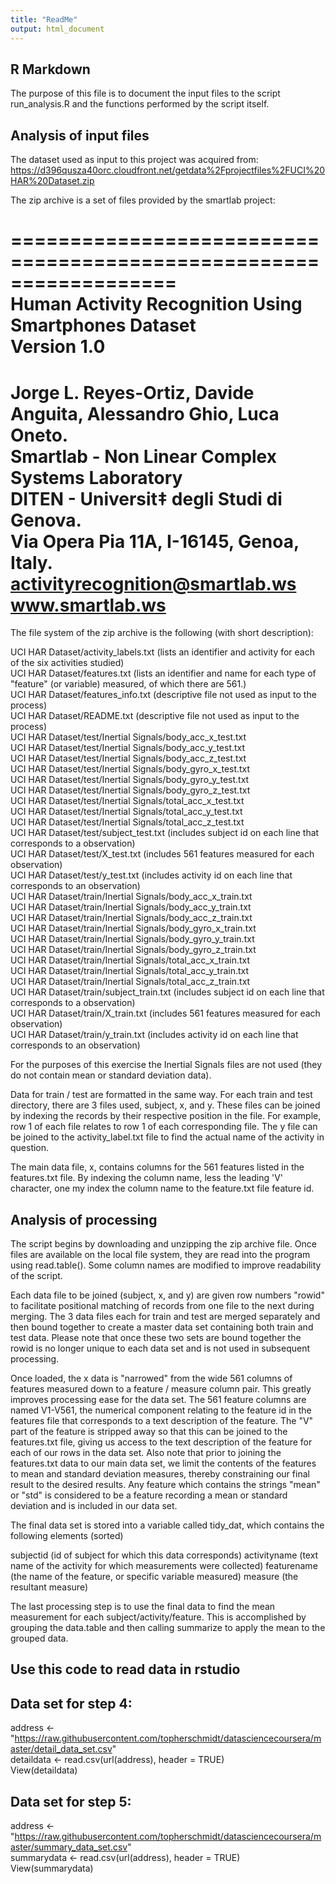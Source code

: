 ```yaml
---
title: "ReadMe"
output: html_document
---
```


## R Markdown


The purpose of this file is to document the input files to the script run_analysis.R and the functions performed by the script itself.  

## Analysis of input files

The dataset used as input to this project was acquired from:  
https://d396qusza40orc.cloudfront.net/getdata%2Fprojectfiles%2FUCI%20HAR%20Dataset.zip

The zip archive is a set of files provided by the smartlab project:  

==================================================================  
Human Activity Recognition Using Smartphones Dataset  
Version 1.0  
==================================================================  
Jorge L. Reyes-Ortiz, Davide Anguita, Alessandro Ghio, Luca Oneto.  
Smartlab - Non Linear Complex Systems Laboratory  
DITEN - Universit‡ degli Studi di Genova.  
Via Opera Pia 11A, I-16145, Genoa, Italy.  
activityrecognition@smartlab.ws  
www.smartlab.ws  
==================================================================  

The file system of the zip archive is the following (with short description):  

UCI HAR Dataset/activity_labels.txt (lists an identifier and activity for each of the six activities studied)  
UCI HAR Dataset/features.txt (lists an identifier and name for each type of "feature" (or variable) measured, of which there are 561.)  
UCI HAR Dataset/features_info.txt (descriptive file not used as input to the process)  
UCI HAR Dataset/README.txt (descriptive file not used as input to the process)  
UCI HAR Dataset/test/Inertial Signals/body_acc_x_test.txt  
UCI HAR Dataset/test/Inertial Signals/body_acc_y_test.txt  
UCI HAR Dataset/test/Inertial Signals/body_acc_z_test.txt  
UCI HAR Dataset/test/Inertial Signals/body_gyro_x_test.txt  
UCI HAR Dataset/test/Inertial Signals/body_gyro_y_test.txt  
UCI HAR Dataset/test/Inertial Signals/body_gyro_z_test.txt  
UCI HAR Dataset/test/Inertial Signals/total_acc_x_test.txt  
UCI HAR Dataset/test/Inertial Signals/total_acc_y_test.txt  
UCI HAR Dataset/test/Inertial Signals/total_acc_z_test.txt  
UCI HAR Dataset/test/subject_test.txt (includes subject id on each line that corresponds to a observation)  
UCI HAR Dataset/test/X_test.txt (includes 561 features measured for each observation)  
UCI HAR Dataset/test/y_test.txt (includes activity id on each line that corresponds to an observation)  
UCI HAR Dataset/train/Inertial Signals/body_acc_x_train.txt  
UCI HAR Dataset/train/Inertial Signals/body_acc_y_train.txt  
UCI HAR Dataset/train/Inertial Signals/body_acc_z_train.txt  
UCI HAR Dataset/train/Inertial Signals/body_gyro_x_train.txt  
UCI HAR Dataset/train/Inertial Signals/body_gyro_y_train.txt  
UCI HAR Dataset/train/Inertial Signals/body_gyro_z_train.txt  
UCI HAR Dataset/train/Inertial Signals/total_acc_x_train.txt  
UCI HAR Dataset/train/Inertial Signals/total_acc_y_train.txt  
UCI HAR Dataset/train/Inertial Signals/total_acc_z_train.txt  
UCI HAR Dataset/train/subject_train.txt (includes subject id on each line that corresponds to a observation)  
UCI HAR Dataset/train/X_train.txt (includes 561 features measured for each observation)  
UCI HAR Dataset/train/y_train.txt (includes activity id on each line that corresponds to an observation)  

For the purposes of this exercise the Inertial Signals files are not used (they do not contain mean or standard deviation data).  

Data for train / test are formatted in the same way.  For each train and test directory, there are 3 files used, subject, x, and y.  These files can be joined by indexing the records by their respective position in the file.  For example, row 1 of each file relates to row 1 of each corresponding file.  The y file can be joined to the activity_label.txt file to find the actual name of the activity in question.

The main data file, x, contains columns for the 561 features listed in the features.txt file.  By indexing the column name, less the leading 'V' character, one my index the column name to the feature.txt file feature id.

## Analysis of processing

The script begins by downloading and unzipping the zip archive file.  Once files are available on the local file system, they are read into the program using read.table().  Some column names are modified to improve readability of the script.

Each data file to be joined (subject, x, and y) are given row numbers "rowid" to facilitate positional matching of records from one file to the next during merging.  The 3 data files each for train and test are merged separately and then bound together to create a master data set containing both train and test data.  Please note that once these two sets are bound together the rowid is no longer unique to each data set and is not used in subsequent processing.

Once loaded, the x data is "narrowed" from the wide 561 columns of features measured down to a feature / measure column pair.  This greatly improves processing ease for the data set.  The 561 feature columns are named V1-V561, the numerical component relating to the feature id in the features file that corresponds to a text description of the feature.  The "V" part of the feature is stripped away so that this can be joined to the features.txt file, giving us access to the text description of the feature for each of our rows in the data set.  Also note that prior to joining the features.txt data to our main data set, we limit the contents of the features to mean and standard deviation measures, thereby constraining our final result to the desired results.  Any feature which contains the strings "mean" or "std" is considered to be a feature recording a mean or standard deviation and is included in our data set.

The final data set is stored into a variable called tidy_dat, which contains the following elements (sorted)

subjectid (id of subject for which this data corresponds)
activityname (text name of the activity for which measurements were collected)
featurename (the name of the feature, or specific variable measured)
measure (the resultant measure)


The last processing step is to use the final data to find the mean measurement for each subject/activity/feature.  This is accomplished by grouping the data.table and then calling summarize to apply the mean to the grouped data.

## Use this code to read data in rstudio

## Data set for step 4:

address <- "https://raw.githubusercontent.com/topherschmidt/datasciencecoursera/master/detail_data_set.csv"  
detaildata <- read.csv(url(address), header = TRUE)   
View(detaildata)  

## Data set for step 5:

address <- "https://raw.githubusercontent.com/topherschmidt/datasciencecoursera/master/summary_data_set.csv"  
summarydata <- read.csv(url(address), header = TRUE)  
View(summarydata)  
